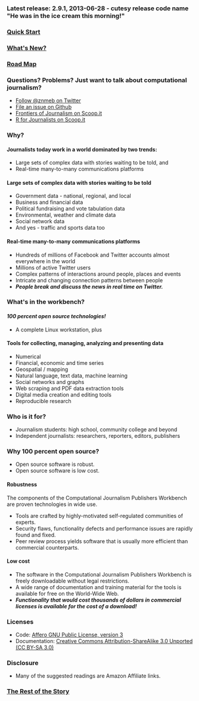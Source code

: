 ### Latest release: 2.9.1, 2013-06-28 - cutesy release code name "He was in the ice cream this morning!"
### [Quick Start](https://github.com/znmeb/Computational-Journalism-Publishers-Workbench/wiki/Quick-Start)
### [What's New?](https://github.com/znmeb/Computational-Journalism-Publishers-Workbench/wiki/What%27s-New)
### [Road Map](https://github.com/znmeb/Computational-Journalism-Publishers-Workbench/wiki/Road-Map)
### Questions? Problems? Just want to talk about computational journalism?
* [Follow @znmeb on Twitter](https://twitter.com/znmeb)
* [File an issue on Github](https://github.com/znmeb/Computational-Journalism-Publishers-Workbench/issues/new)
* [Frontiers of Journalism on Scoop.it](http://www.scoop.it/t/computational-and-data-journalism)
* [R for Journalists on Scoop.it](http://www.scoop.it/t/r-for-journalists)

### Why?

#### Journalists today work in a world dominated by two trends:
* Large sets of complex data with stories waiting to be told, and
* Real-time many-to-many communications platforms

#### Large sets of complex data with stories waiting to be told
* Government data - national, regional, and local
* Business and financial data
* Political fundraising and vote tabulation data
* Environmental, weather and climate data
* Social network data
* And yes - traffic and sports data too

#### Real-time many-to-many communications platforms
* Hundreds of millions of Facebook and Twitter accounts almost everywhere in the world
* Millions of active Twitter users
* Complex patterns of interactions around people, places and events
* Intricate and changing connection patterns between people
* ***People break and discuss the news in real time on Twitter.***

### What's in the workbench?

#### ***100 percent open source technologies!***
* A complete Linux workstation, plus

#### Tools for collecting, managing, analyzing and presenting data
* Numerical
* Financial, economic and time series
* Geospatial / mapping
* Natural language, text data, machine learning
* Social networks and graphs
* Web scraping and PDF data extraction tools
* Digital media creation and editing tools
* Reproducible research

### Who is it for?
* Journalism students: high school, community college and beyond
* Independent journalists: researchers, reporters, editors, publishers

### Why 100 percent open source?
* Open source software is robust.
* Open source software is low cost.

#### Robustness
The components of the Computational Journalism Publishers Workbench are proven technologies in wide use. 
* Tools are crafted by highly-motivated self-regulated communities of experts.
* Security flaws, functionality defects and performance issues are rapidly found and fixed.
* Peer review process yields software that is usually more efficient than commercial counterparts.

#### Low cost
* The software in the Computational Journalism Publishers Workbench is freely downloadable without legal restrictions.
* A wide range of documentation and training material for the tools is available for free on the World-Wide Web.
* ***Functionality that would cost thousands of dollars in commercial licenses is available for the cost of a download!***

### Licenses
* Code: [Affero GNU Public License, version 3](http://www.gnu.org/licenses/agpl-3.0.txt)
* Documentation: [Creative Commons Attribution-ShareAlike 3.0 Unported (CC BY-SA 3.0)](http://creativecommons.org/licenses/by-sa/3.0/)

### Disclosure
* Many of the suggested readings are Amazon Affiliate links.

### [The Rest of the Story](https://github.com/znmeb/Computational-Journalism-Publishers-Workbench/wiki/The-Rest-of-the-Story)
